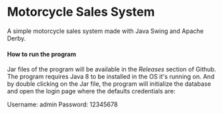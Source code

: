 # Motorcycle Sales System

A simple motorcycle sales system made with Java Swing and Apache Derby.

#### How to run the program

Jar files of the program will be available in the *Releases* section of Github. The program requires Java 8 to be installed in the OS it's running on. And by double clicking on the Jar file, the program will initialize the database and open the login page where the defaults credentials are:

Username: admin
Password: 12345678